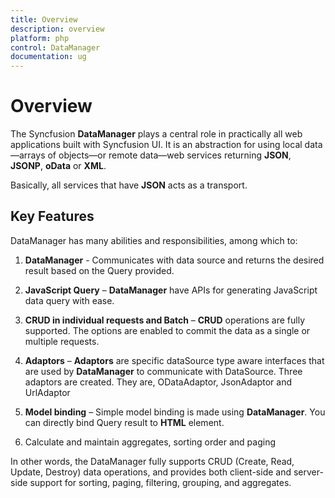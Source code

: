 ```yaml
---
title: Overview
description: overview 
platform: php
control: DataManager
documentation: ug
---
```


# Overview  

The Syncfusion **DataManager** plays a central role in practically all web applications built with Syncfusion UI. It is an abstraction for using local data—arrays of objects—or remote data—web services returning **JSON**, **JSONP**, **oData** or **XML**.

Basically, all services that have **JSON** acts as a transport.

## Key Features

DataManager has many abilities and responsibilities, among which to:

1. **DataManager** - Communicates with data source and returns the desired result based on the Query provided.

2. **JavaScript Query** – **DataManager** have APIs for generating JavaScript data query with ease.

3. **CRUD in individual requests and Batch** – **CRUD** operations are fully supported. The options are enabled to commit the data as a single or multiple requests.

4. **Adaptors** – **Adaptors** are specific dataSource type aware interfaces that are used by **DataManager** to communicate with DataSource. Three adaptors are created. They are, ODataAdaptor, JsonAdaptor and UrlAdaptor

5. **Model binding** – Simple model binding is made using **DataManager**. You can directly bind Query result to **HTML** element.

6. Calculate and maintain aggregates, sorting order and paging

In other words, the DataManager fully supports CRUD (Create, Read, Update, Destroy) data operations, and provides both client-side and server-side support for sorting, paging, filtering, grouping, and aggregates.

